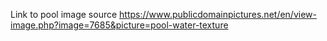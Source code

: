 
Link to pool image source
https://www.publicdomainpictures.net/en/view-image.php?image=7685&picture=pool-water-texture
